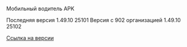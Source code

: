 Мобильный водитель APK

Последняя версия 1.49.10 25101
Версия с 902 организацией 1.49.10 25102

[Ссылка на версии](https://github.com/PanteoPro/driver_protek/releases)
